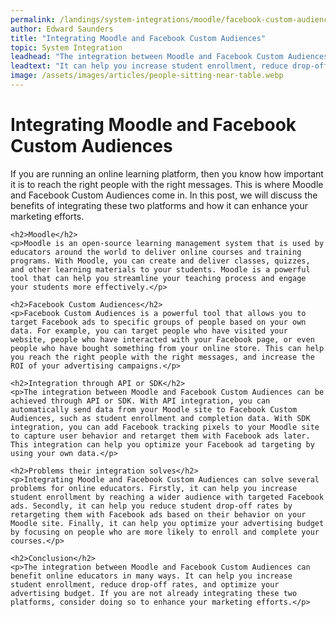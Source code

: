 ```yaml
---
permalink: /landings/system-integrations/moodle/facebook-custom-audiences
author: Edward Saunders
title: "Integrating Moodle and Facebook Custom Audiences"
topic: System Integration
leadhead: "The integration between Moodle and Facebook Custom Audiences can benefit online educators in many ways"
leadtext: "It can help you increase student enrollment, reduce drop-off rates, and optimize your advertising budget. If you are not already integrating these two platforms, consider doing so to enhance your marketing efforts."
image: /assets/images/articles/people-sitting-near-table.webp
---
```

<div class="arttext">	<h1>Integrating Moodle and Facebook Custom Audiences</h1>
	<p>If you are running an online learning platform, then you know how important it is to reach the right people with the right messages. This is where Moodle and Facebook Custom Audiences come in. In this post, we will discuss the benefits of integrating these two platforms and how it can enhance your marketing efforts.</p>

	<h2>Moodle</h2>
	<p>Moodle is an open-source learning management system that is used by educators around the world to deliver online courses and training programs. With Moodle, you can create and deliver classes, quizzes, and other learning materials to your students. Moodle is a powerful tool that can help you streamline your teaching process and engage your students more effectively.</p>

	<h2>Facebook Custom Audiences</h2>
	<p>Facebook Custom Audiences is a powerful tool that allows you to target Facebook ads to specific groups of people based on your own data. For example, you can target people who have visited your website, people who have interacted with your Facebook page, or even people who have bought something from your online store. This can help you reach the right people with the right messages, and increase the ROI of your advertising campaigns.</p>

	<h2>Integration through API or SDK</h2>
	<p>The integration between Moodle and Facebook Custom Audiences can be achieved through API or SDK. With API integration, you can automatically send data from your Moodle site to Facebook Custom Audiences, such as student enrollment and completion data. With SDK integration, you can add Facebook tracking pixels to your Moodle site to capture user behavior and retarget them with Facebook ads later. This integration can help you optimize your Facebook ad targeting by using your own data.</p>

	<h2>Problems their integration solves</h2>
	<p>Integrating Moodle and Facebook Custom Audiences can solve several problems for online educators. Firstly, it can help you increase student enrollment by reaching a wider audience with targeted Facebook ads. Secondly, it can help you reduce student drop-off rates by retargeting them with Facebook ads based on their behavior on your Moodle site. Finally, it can help you optimize your advertising budget by focusing on people who are more likely to enroll and complete your courses.</p>

	<h2>Conclusion</h2>
	<p>The integration between Moodle and Facebook Custom Audiences can benefit online educators in many ways. It can help you increase student enrollment, reduce drop-off rates, and optimize your advertising budget. If you are not already integrating these two platforms, consider doing so to enhance your marketing efforts.</p>
</div>